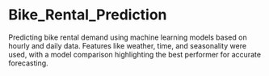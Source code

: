 # Bike_Rental_Prediction
Predicting bike rental demand using machine learning models based on hourly and daily data. Features like weather, time, and seasonality were used, with a model comparison highlighting the best performer for accurate forecasting.
